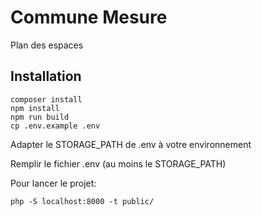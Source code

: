 # Commune Mesure

Plan des espaces

## Installation

```
composer install
npm install
npm run build
cp .env.example .env
```

Adapter le STORAGE_PATH de .env à votre environnement

Remplir le fichier .env (au moins le STORAGE_PATH)

Pour lancer le projet: 

    php -S localhost:8000 -t public/ 


